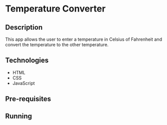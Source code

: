 # Temperature Converter

## Description
This app allows the user to enter a temperature in Celsius of Fahrenheit and convert the temperature to the other temperature.

## Technologies
-  HTML
-  CSS
-  JavaScript

## Pre-requisites


## Running
